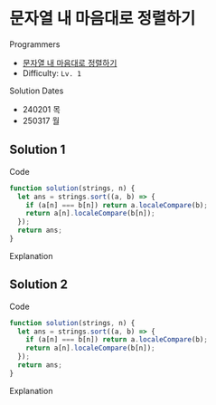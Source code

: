 # 문자열 내 마음대로 정렬하기

Programmers

- [문자열 내 마음대로 정렬하기](https://school.programmers.co.kr/learn/courses/30/lessons/12915)
- Difficulty: `Lv. 1`

Solution Dates

- 240201 목
- 250317 월

## Solution 1

Code

```javascript
function solution(strings, n) {
  let ans = strings.sort((a, b) => {
    if (a[n] === b[n]) return a.localeCompare(b);
    return a[n].localeCompare(b[n]);
  });
  return ans;
}
```

Explanation

## Solution 2

Code

```javascript
function solution(strings, n) {
  let ans = strings.sort((a, b) => {
    if (a[n] === b[n]) return a.localeCompare(b);
    return a[n].localeCompare(b[n]);
  });
  return ans;
}
```

Explanation

